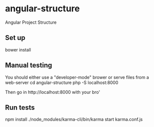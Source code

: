 angular-structure
=================

Angular Project Structure

Set up
---
  bower install

Manual testing
---

You should either use a "developer-mode" brower or serve files from a web-server
  cd angular-structure
  php -S localhost:8000

Then go in http://localhost:8000 with your bro'

Run tests
---
  npm install
  ./node_modules/karma-cli/bin/karma start karma.conf.js
